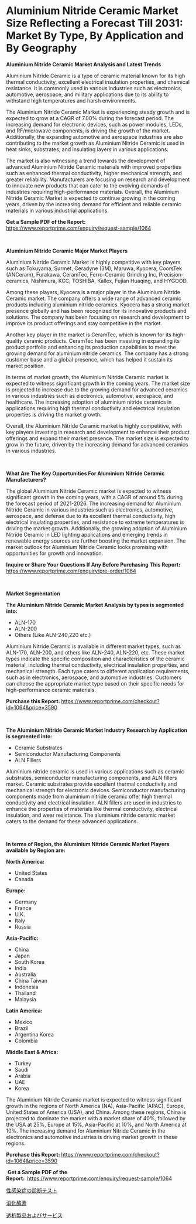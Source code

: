 <p><h1>Aluminium Nitride Ceramic Market Size Reflecting a Forecast Till 2031: Market By Type, By Application and By Geography</h1></p><p><strong>Aluminium Nitride Ceramic Market Analysis and Latest Trends</strong></p>
<p><p>Aluminium Nitride Ceramic is a type of ceramic material known for its high thermal conductivity, excellent electrical insulation properties, and chemical resistance. It is commonly used in various industries such as electronics, automotive, aerospace, and military applications due to its ability to withstand high temperatures and harsh environments.</p><p>The Aluminium Nitride Ceramic Market is experiencing steady growth and is expected to grow at a CAGR of 7.00% during the forecast period. The increasing demand for electronic devices, such as power modules, LEDs, and RF/microwave components, is driving the growth of the market. Additionally, the expanding automotive and aerospace industries are also contributing to the market growth as Aluminium Nitride Ceramic is used in heat sinks, substrates, and insulating layers in various applications.</p><p>The market is also witnessing a trend towards the development of advanced Aluminium Nitride Ceramic materials with improved properties such as enhanced thermal conductivity, higher mechanical strength, and greater reliability. Manufacturers are focusing on research and development to innovate new products that can cater to the evolving demands of industries requiring high-performance materials. Overall, the Aluminium Nitride Ceramic Market is expected to continue growing in the coming years, driven by the increasing demand for efficient and reliable ceramic materials in various industrial applications.</p></p>
<p><strong>Get a Sample PDF of the Report:&nbsp;</strong> <a href="https://www.reportprime.com/enquiry/request-sample/1064">https://www.reportprime.com/enquiry/request-sample/1064</a></p>
<p>&nbsp;</p>
<p><strong>Aluminium Nitride Ceramic Major Market Players</strong></p>
<p><p>Aluminium Nitride Ceramic Market is highly competitive with key players such as Tokuyama, Surmet, Ceradyne (3M), Maruwa, Kyocera, CoorsTek (ANCeram), Furakawa, CeramTec, Ferro-Ceramic Grinding Inc, Precision-ceramics, Nishimura, KCC, TOSHIBA, Kallex, Fujian Huaqing, and HYGOOD.</p><p>Among these players, Kyocera is a major player in the Aluminium Nitride Ceramic market. The company offers a wide range of advanced ceramic products including aluminium nitride ceramics. Kyocera has a strong market presence globally and has been recognized for its innovative products and solutions. The company has been focusing on research and development to improve its product offerings and stay competitive in the market.</p><p>Another key player in the market is CeramTec, which is known for its high-quality ceramic products. CeramTec has been investing in expanding its product portfolio and enhancing its production capabilities to meet the growing demand for aluminium nitride ceramics. The company has a strong customer base and a global presence, which has helped it sustain its market position.</p><p>In terms of market growth, the Aluminium Nitride Ceramic market is expected to witness significant growth in the coming years. The market size is projected to increase due to the growing demand for advanced ceramics in various industries such as electronics, automotive, aerospace, and healthcare. The increasing adoption of aluminium nitride ceramics in applications requiring high thermal conductivity and electrical insulation properties is driving the market growth.</p><p>Overall, the Aluminium Nitride Ceramic market is highly competitive, with key players investing in research and development to enhance their product offerings and expand their market presence. The market size is expected to grow in the future, driven by the increasing demand for advanced ceramics in various industries.</p></p>
<p>&nbsp;</p>
<p><strong>What Are The Key Opportunities For Aluminium Nitride Ceramic Manufacturers?</strong></p>
<p><p>The global Aluminium Nitride Ceramic market is expected to witness significant growth in the coming years, with a CAGR of around 5% during the forecast period of 2021-2026. The increasing demand for Aluminium Nitride Ceramic in various industries such as electronics, automotive, aerospace, and defense due to its excellent thermal conductivity, high electrical insulating properties, and resistance to extreme temperatures is driving the market growth. Additionally, the growing adoption of Aluminium Nitride Ceramic in LED lighting applications and emerging trends in renewable energy sources are further boosting the market expansion. The market outlook for Aluminium Nitride Ceramic looks promising with opportunities for growth and innovation.</p></p>
<p><strong>Inquire or Share Your Questions If Any Before Purchasing This Report:</strong> <a href="https://www.reportprime.com/enquiry/pre-order/1064">https://www.reportprime.com/enquiry/pre-order/1064</a></p>
<p>&nbsp;</p>
<p><strong>Market Segmentation</strong></p>
<p><strong>The Aluminium Nitride Ceramic Market Analysis by types is segmented into:</strong></p>
<p><ul><li>ALN-170</li><li>ALN-200</li><li>Others (Like ALN-240,220 etc.)</li></ul></p>
<p><p>Aluminium Nitride Ceramic is available in different market types, such as ALN-170, ALN-200, and others like ALN-240, ALN-220, etc. These market types indicate the specific composition and characteristics of the ceramic material, including thermal conductivity, electrical insulation properties, and mechanical strength. Each type caters to different application requirements, such as in electronics, aerospace, and automotive industries. Customers can choose the appropriate market type based on their specific needs for high-performance ceramic materials.</p></p>
<p><strong>Purchase this Report:&nbsp;</strong><a href="https://www.reportprime.com/checkout?id=1064&price=3590">https://www.reportprime.com/checkout?id=1064&price=3590</a></p>
<p>&nbsp;</p>
<p><strong>The Aluminium Nitride Ceramic Market Industry Research by Application is segmented into:</strong></p>
<p><ul><li>Ceramic Substrates</li><li>Semiconductor Manufacturing Components</li><li>ALN Fillers</li></ul></p>
<p><p>Aluminium nitride ceramic is used in various applications such as ceramic substrates, semiconductor manufacturing components, and ALN fillers market. Ceramic substrates provide excellent thermal conductivity and mechanical strength for electronic devices. Semiconductor manufacturing components made from aluminium nitride ceramic offer high thermal conductivity and electrical insulation. ALN fillers are used in industries to enhance the properties of materials like thermal conductivity, electrical insulation, and wear resistance. The aluminium nitride ceramic market caters to the demand for these advanced applications.</p></p>
<p>&nbsp;</p>
<p><strong>In terms of Region, the Aluminium Nitride Ceramic Market Players available by Region are:</strong></p>
<p>
    <p> <strong> North America: </strong>
        <ul>
            <li>United States</li>
            <li>Canada</li>
        </ul>
        </p> 
    <p> <strong> Europe: </strong>
        <ul>
            <li>Germany</li>
            <li>France</li>
            <li>U.K.</li>
            <li>Italy</li>
            <li>Russia</li>
        </ul>
        </p> 
    <p> <strong> Asia-Pacific: </strong>
        <ul>
            <li>China</li>
            <li>Japan</li>
            <li>South Korea</li>
            <li>India</li>
            <li>Australia</li>
            <li>China Taiwan</li>
            <li>Indonesia</li>
            <li>Thailand</li>
            <li>Malaysia</li>
        </ul>
        </p> 
    <p> <strong> Latin America: </strong>
        <ul>
            <li>Mexico</li>
            <li>Brazil</li>
            <li>Argentina Korea</li>
            <li>Colombia</li>
        </ul>
        </p> 
    <p> <strong> Middle East & Africa: </strong>
        <ul>
            <li>Turkey</li>
            <li>Saudi</li>
            <li>Arabia</li>
            <li>UAE</li>
            <li>Korea</li>
        </ul>
    </p>
    </p>
<p><p>The Aluminium Nitride Ceramic market is expected to witness significant growth in the regions of North America (NA), Asia-Pacific (APAC), Europe, United States of America (USA), and China. Among these regions, China is projected to dominate the market with a market share of 40%, followed by the USA at 25%, Europe at 15%, Asia-Pacific at 10%, and North America at 10%. The increasing demand for Aluminium Nitride Ceramic in the electronics and automotive industries is driving market growth in these regions.</p></p>
<p><strong>Purchase this Report: </strong><a href="https://www.reportprime.com/checkout?id=1064&price=3590">https://www.reportprime.com/checkout?id=1064&price=3590</a></p>
<p>&nbsp;<strong>Get a Sample PDF of the Report:&nbsp;&nbsp;</strong><a href="https://www.reportprime.com/enquiry/request-sample/1064">https://www.reportprime.com/enquiry/request-sample/1064</a></p>
<p><strong></strong></p>
<p><p><a href="https://github.com/moulafa/Market-Research-Report-List-1/blob/main/40979038343.md">性感染症の診断テスト</a></p><p><a href="https://github.com/nxboeu02965442/Market-Research-Report-List-1/blob/main/67041268345.md">消化酵素</a></p><p><a href="https://github.com/SantosDicki04/Market-Research-Report-List-1/blob/main/55735878344.md">透析製品およびサービス</a></p></p>
